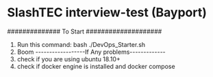 # SlashTEC interview-test (Bayport) 
 ############## To Start ####################
 1. Run this command: bash ./DevOps_Starter.sh
 2. Boom
------------------If Any problems-------------
1. check if you are using ubuntu 18.10+
2. check if docker engine is installed and docker compose